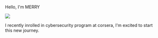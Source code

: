 Hello, I'm MERRY

<a href="https://linkedin.com/merry-a-732a39329"><img src="https://img.shields.io/badge/-LinkedIn-0072b1?&style=for-the-badge&logo=linkedin&logoColor=white" /></a>

I recently inrolled in cybersecurity program at corsera, I'm excited to start this new journey.
